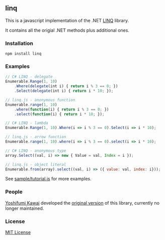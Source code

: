 ## linq
This is a javascript implementation of the .NET [LINQ](https://msdn.microsoft.com/en-us/library/bb308959.aspx) library.

It contains all the origial .NET methods plus additional ones.

### Installation

    npm install linq

### Examples
```js
// C# LINQ - delegate
Enumerable.Range(1, 10)
    .Where(delegate(int i) { return i % 3 == 0; })
    .Select(delegate(int i) { return i * 10; });

// linq.js - anonymous function
Enumerable.range(1, 10)
    .where(function(i) { return i % 3 == 0; })
    .select(function(i) { return i * 10; });
```

```js
// C# LINQ - lambda
Enumerable.Range(1, 10).Where(i => i % 3 == 0).Select(i => i * 10);

// linq.js - arrow function
Enumerable.range(1, 10).where(i => i % 3 == 0).select(i => i * 10);
```

```js
// C# LINQ - anonymous type
array.Select((val, i) => new { Value = val, Index = i });

// linq.js - object literal
Enumerable.from(array).select((val, i) => ({ value: val, index: i}));
```

See [sample/tutorial.js](https://github.com/mihaifm/linq/blob/master/sample/tutorial.js) for more examples.

### People

[Yoshifumi Kawai](https://github.com/neuecc) developed the [original version](http://linqjs.codeplex.com/) of this library, currently no longer maintained.

### License

[MIT License](https://github.com/mihaifm/linq/blob/master/LICENSE)
